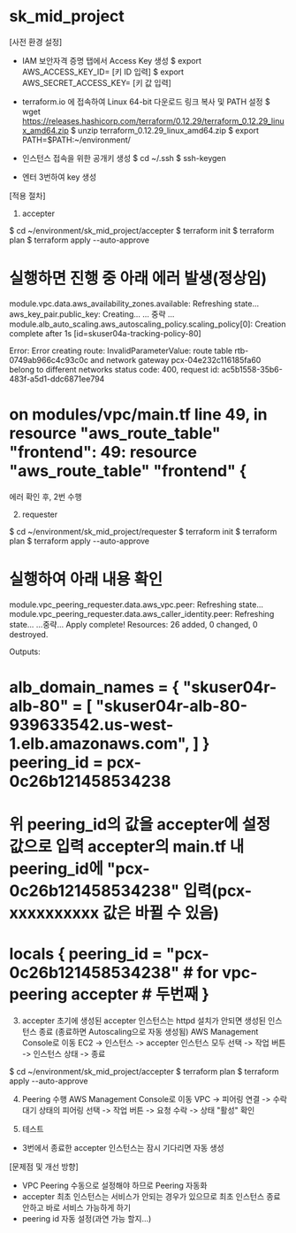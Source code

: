 # sk_mid_project

[사전 환경 설정]
- IAM 보안자격 증명 탭에서 Access Key 생성
$ export AWS_ACCESS_KEY_ID= [키 ID 입력]
$ export AWS_SECRET_ACCESS_KEY= [키 값 입력]

- terraform.io 에 접속하여 Linux 64-bit 다운로드 링크 복사 및 PATH 설정
$ wget https://releases.hashicorp.com/terraform/0.12.29/terraform_0.12.29_linux_amd64.zip
$ unzip terraform_0.12.29_linux_amd64.zip 
$ export PATH=$PATH:~/environment/

- 인스턴스 접속을 위한 공개키 생성
$ cd ~/.ssh
$ ssh-keygen
- 엔터 3번하여 key 생성

[적용 절차]

1. accepter

$ cd ~/environment/sk_mid_project/accepter
$ terraform init
$ terraform plan
$ terraform apply --auto-approve

실행하면 진행 중 아래 에러 발생(정상임)
============================================================================================================================================================
module.vpc.data.aws_availability_zones.available: Refreshing state...
aws_key_pair.public_key: Creating...
... 중략 ...
module.alb_auto_scaling.aws_autoscaling_policy.scaling_policy[0]: Creation complete after 1s [id=skuser04a-tracking-policy-80]

Error: Error creating route: InvalidParameterValue: route table rtb-0749ab966c4c93c0c and network gateway pcx-04e232c116185fa60 belong to different networks
        status code: 400, request id: ac5b1558-35b6-483f-a5d1-ddc6871ee794

  on modules/vpc/main.tf line 49, in resource "aws_route_table" "frontend":
  49: resource "aws_route_table" "frontend" {
============================================================================================================================================================
에러 확인 후, 2번 수행

2. requester

$ cd ~/environment/sk_mid_project/requester
$ terraform init
$ terraform plan
$ terraform apply --auto-approve

실행하여 아래 내용 확인
============================================================================================================================================================
module.vpc_peering_requester.data.aws_vpc.peer: Refreshing state...
module.vpc_peering_requester.data.aws_caller_identity.peer: Refreshing state...
...중략...
Apply complete! Resources: 26 added, 0 changed, 0 destroyed.

Outputs:

alb_domain_names = {
  "skuser04r-alb-80" = [
    "skuser04r-alb-80-939633542.us-west-1.elb.amazonaws.com",
  ]
}
peering_id = pcx-0c26b121458534238
============================================================================================================================================================

위 peering_id의 값을 accepter에 설정 값으로 입력
accepter의 main.tf 내 peering_id에 "pcx-0c26b121458534238" 입력(pcx-xxxxxxxxxx 값은 바뀔 수 있음)
============================================================================================================================================================
locals {
  peering_id = "pcx-0c26b121458534238"        # for vpc-peering accepter # 두번째
}
============================================================================================================================================================

3. accepter
초기에 생성된 accepter 인스턴스는 httpd 설치가 안되면 생성된 인스턴스 종료 (종료하면 Autoscaling으로 자동 생성됨)
AWS Management Console로 이동
EC2 -> 인스턴스 -> accepter 인스턴스 모두 선택 -> 작업 버튼 -> 인스턴스 상태 -> 종료

$ cd ~/environment/sk_mid_project/accepter
$ terraform plan
$ terraform apply --auto-approve

4. Peering 수행
AWS Management Console로 이동
VPC -> 피어링 연결 -> 수락대기 상태의 피어링 선택 -> 작업 버튼 -> 요청 수락 -> 상태 "활성" 확인

5. 테스트
- 3번에서 종료한 accepter 인스턴스는 잠시 기다리면 자동 생성

[문제점 및 개선 방향]
- VPC Peering 수동으로 설정해야 하므로 Peering 자동화
- accepter 최초 인스턴스는 서비스가 안되는 경우가 있으므로 최초 인스턴스 종료 안하고 바로 서비스 가능하게 하기
- peering id 자동 설정(과연 가능 할지...)